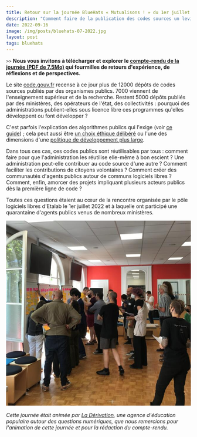 ```yaml
---
title: Retour sur la journée BlueHats « Mutualisons ! » du 1er juillet 2022
description: "Comment faire de la publication des codes sources un levier de mutualisation entre administrations ?"
date: 2022-09-16
image: /img/posts/bluehats-07-2022.jpg
layout: post
tags: bluehats
---
```


`>>` **Nous vous invitons à télécharger et explorer le [compte-rendu de la journée (PDF de 7.5Mo)](/img/compte-rendu-journee-bluehats-mutualisons-1er-juillet-2022-version-1.0.pdf) qui fourmilles de retours d'expérience, de réflexions et de perspectives.**

Le site [code.gouv.fr](https://code.gouv.fr) recense à ce jour plus de 12000 dépôts de codes sources publiés par des organismes publics.  7000 viennent de l'enseignement supérieur et de la recherche.  Restent 5000 dépôts publiés par des ministères, des opérateurs de l'état, des collectivités : pourquoi des administrations publient-elles sous licence libre ces programmes qu'elles développent ou font développer ?

C'est parfois l'explication des algorithmes publics qui l'exige (voir [ce guide](https://guides.etalab.gouv.fr/algorithmes/)) ; cela peut aussi être [un choix éthique délibéré](https://medialab.sciencespo.fr/a-propos/#deontology) ou l'une des dimensions d'une [politique de développement plus large](https://github.com/abes-esr/abes-politique-developpement#les-objectifs-vis%C3%A9s).

Dans tous ces cas, ces codes publics sont réutilisables par tous : comment faire pour que l'administration les réutilise elle-même à bon escient ? Une administration peut-elle contribuer au code source d'une autre ? Comment faciliter les contributions de citoyens volontaires ? Comment créer des communautés d'agents publics autour de communs logiciels libres ? Comment, enfin, amorcer des projets impliquant plusieurs acteurs publics dès la première ligne de code ?

Toutes ces questions étaient au cœur de la rencontre organisée par le pôle logiciels libres d'Etalab le 1er juillet 2022 et à laquelle ont participé une quarantaine d'agents publics venus de nombreux ministères.

<img src="/img/posts/photo-tri.jpg" alt="Les participants trient leurs idées" />
<br/>

*Cette journée était animée par [La Dérivation](https://dérivation.fr/), une agence d'éducation populaire autour des questions numériques, que nous remercions pour l'animation de cette journée et pour la rédaction du compte-rendu.*
